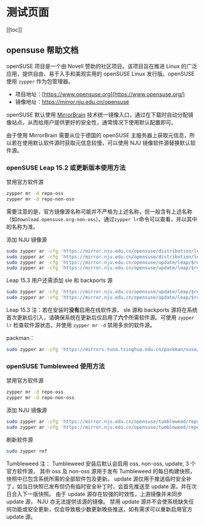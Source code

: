 # 测试页面

[[toc]]

## opensuse 帮助文档

openSUSE 项目是一个由 Novell 赞助的社区项目。该项目旨在推进 Linux 的广泛应用，提供自由、易于入手和美观实用的 openSUSE Linux 发行版。openSUSE 使用 `zypper` 作为包管理器。

* 项目地址：[https://www.opensuse.org](https://www.opensuse.org/)
* 镜像地址：<https://mirror.nju.edu.cn/opensuse>

openSUSE 默认使用 [MirrorBrain](https://zh.opensuse.org/MirrorBrain) 技术统一镜像入口，通过在下载时自动分配镜像站点，从而给用户提供更好的安全性，通常情况下使用默认配置即可。

由于使用 MirrorBrain 需要从位于德国的 openSUSE 主服务器上获取元信息，所以若在使用默认软件源时获取元信息较慢，可以使用 NJU 镜像软件源替换默认软件源。

### openSUSE Leap 15.2 或更新版本使用方法

禁用官方软件源

```bash
zypper mr -d repo-oss
zypper mr -d repo-non-oss
```

需要注意的是，官方镜像源名称可能并不严格为上述名称，但一般含有上述名称（如`download.opensuse.org-non-oss`）。通过`zypper lr`命令可以查看，并以其中的名称为准。

添加 NJU 镜像源

```bash
sudo zypper ar -cfg 'https://mirror.nju.edu.cn/opensuse/distribution/leap/$releasever/repo/oss/' nju-oss
sudo zypper ar -cfg 'https://mirror.nju.edu.cn/opensuse/distribution/leap/$releasever/repo/non-oss/' nju-non-oss
sudo zypper ar -cfg 'https://mirror.nju.edu.cn/opensuse/update/leap/$releasever/oss/' nju-update
sudo zypper ar -cfg 'https://mirror.nju.edu.cn/opensuse/update/leap/$releasever/non-oss/' nju-update-non-oss
```

Leap 15.3 用户还需添加 sle 和 backports 源

```bash
sudo zypper ar -cfg 'https://mirror.nju.edu.cn/opensuse/update/leap/$releasever/sle/' nju-sle-update
sudo zypper ar -cfg 'https://mirror.nju.edu.cn/opensuse/update/leap/$releasever/backports/' nju-backports-update
```

Leap 15.3 注：若在安装时**没有**启用在线软件源， sle 源和 backports 源将在系统首次更新后引入，请确保系统在更新后仅启用了**六个**所需软件源。可使用 `zypper lr` 检查软件源状态，并使用 `zypper mr -d` 禁用多余的软件源。

packman：
```bash
sudo zypper ar -cfg 'https://mirrors.tuna.tsinghua.edu.cn/packman/suse/openSUSE_Leap_15.4/' packman
```

### openSUSE Tumbleweed 使用方法

禁用官方软件源

```bash
zypper mr -d repo-oss
zypper mr -d repo-non-oss
```

添加 NJU 镜像源

```bash
sudo zypper ar -cfg 'https://mirror.nju.edu.cn/opensuse/tumbleweed/repo/oss/' nju-oss
sudo zypper ar -cfg 'https://mirror.nju.edu.cn/opensuse/tumbleweed/repo/non-oss/' nju-non-oss
```

刷新软件源

```bash
sudo zypper ref
```

Tumbleweed 注： Tumbleweed 安装后默认会启用 oss, non-oss, update, 3 个官方软件源， 其中 oss 及 non-oss 源用于发布 Tumbleweed 的每日构建快照，快照中已包含系统所需的全部软件包及更新。 update 源仅用于推送临时安全补丁，如当日快照已发布但仍有临时安全补丁时，会首先推送至 update 源，并在次日合入下一版快照。 由于 update 源存在较强的时效性，上游镜像并未同步 update 源， NJU 亦无法提供该源的镜像。 禁用 update 源并不会使系统缺失任何功能或安全更新，仅会导致极少数更新晚些推送，如有需求可以重新启用官方 update 源。
